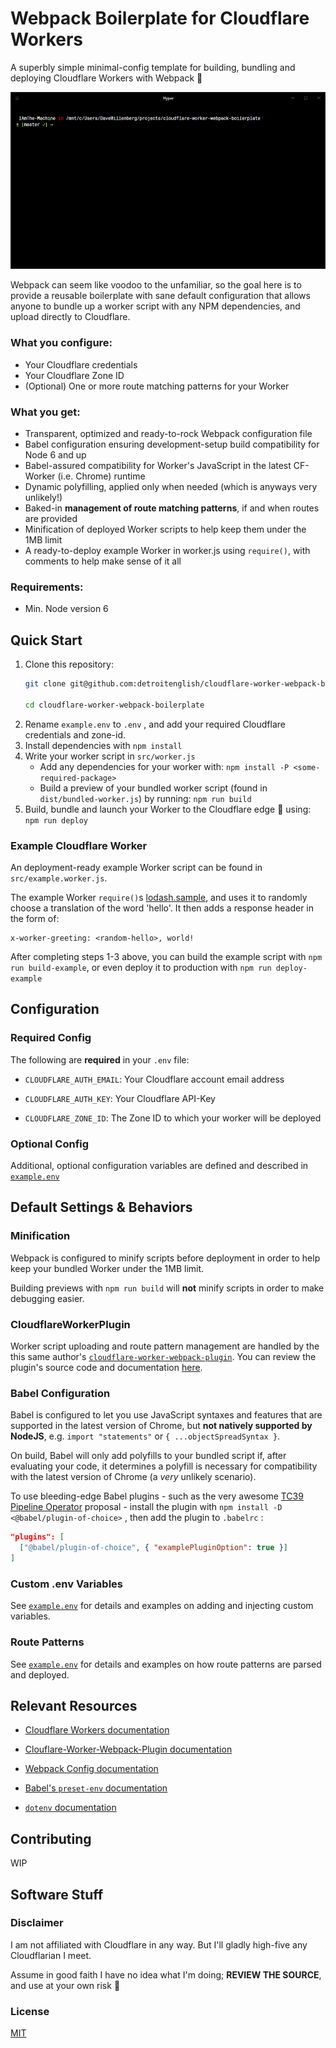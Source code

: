 # Webpack Boilerplate for Cloudflare Workers

A superbly simple minimal-config template for building, bundling and deploying Cloudflare Workers with Webpack 🚀

![Running npm run deploy in a terminal](.github/cf-worker-webpack-boilerplate-deploy.gif?raw=true "npm run deploy")

Webpack can seem like voodoo to the unfamiliar, so the goal here is to provide a reusable boilerplate with sane default configuration that allows anyone to bundle up a worker script with any NPM dependencies, and upload directly to Cloudflare.

### What you configure:
- Your Cloudflare credentials
- Your Cloudflare Zone ID
- (Optional) One or more route matching patterns for your Worker

### What you get:
- Transparent, optimized and ready-to-rock Webpack configuration file
- Babel configuration ensuring development-setup build compatibility for Node 6 and up
- Babel-assured compatibility for Worker's JavaScript in the latest CF-Worker (i.e. Chrome) runtime
- Dynamic polyfilling, applied only when needed (which is anyways very unlikely!)
- Baked-in **management of route matching patterns**, if and when routes are provided
- Minification of deployed Worker scripts to help keep them under the 1MB limit
- A ready-to-deploy example Worker in worker.js using `require()`, with comments to help make sense of it all

### Requirements:
- Min. Node version 6

## Quick Start

1. Clone this repository:
    ````bash
    git clone git@github.com:detroitenglish/cloudflare-worker-webpack-boilerplate.git

    cd cloudflare-worker-webpack-boilerplate
    ````
2. Rename `example.env` to `.env` , and add your required Cloudflare credentials and zone-id.
3. Install dependencies with `npm install`
4. Write your worker script in `src/worker.js`
   - Add any dependencies for your worker with: `npm install -P <some-required-package>`
   - Build a preview of your bundled worker script (found in `dist/bundled-worker.js`) by running: `npm run build`
5. Build, bundle and launch your Worker to the Cloudflare edge 🚀 using: `npm run deploy`


### Example Cloudflare Worker

An deployment-ready example Worker script can be found in `src/example.worker.js`.

The example Worker `require()`s [lodash.sample](https://www.npmjs.com/package/lodash.sample), and uses it to randomly choose a translation of the word 'hello'. It then adds a response header in the form of:

  ````
  x-worker-greeting: <random-hello>, world!
  ````

After completing steps 1-3 above, you can build the example script with `npm run build-example`, or even deploy it to production with `npm run deploy-example`


## Configuration

### Required Config

The following are **required** in your `.env` file:

- `CLOUDFLARE_AUTH_EMAIL`: Your Cloudflare account email address

- `CLOUDFLARE_AUTH_KEY`: Your Cloudflare API-Key

- `CLOUDFLARE_ZONE_ID`: The Zone ID to which your worker will be deployed

### Optional Config

Additional, optional configuration variables are defined and described in [`example.env`](./example.env)


## Default Settings & Behaviors

### Minification
Webpack is configured to minify scripts before deployment in order to help keep your bundled Worker under the 1MB limit.

Building previews with `npm run build` will **not** minify scripts in order to make debugging easier.

### CloudflareWorkerPlugin
Worker script uploading and route pattern management are handled by the this same author's [`cloudflare-worker-webpack-plugin`](https://www.npmjs.com/package/cloudflare-worker-webpack-plugin). You can review the plugin's source code and documentation [here](https://github.com/detroitenglish/cloudflare-worker-webpack-plugin).

### Babel Configuration

Babel is configured to let you use JavaScript syntaxes and features that are supported in the latest version of Chrome, but **not natively supported by NodeJS**, e.g. `import "statements"` or `{ ...objectSpreadSyntax }`.

On build, Babel will only add polyfills to your bundled script if, after evaluating your code, it determines a polyfill is necessary for compatibility with the latest version of Chrome (a _very_ unlikely scenario).

To use bleeding-edge Babel plugins - such as the very awesome [TC39 Pipeline Operator](https://github.com/tc39/proposal-pipeline-operator) proposal - install the plugin with `npm install -D <@babel/plugin-of-choice>` , then add the plugin to `.babelrc` :

```json
"plugins": [
  ["@babel/plugin-of-choice", { "examplePluginOption": true }]
]
```

### Custom .env Variables

See [`example.env`](./example.env) for details and examples on adding and injecting custom variables.

### Route Patterns

See [`example.env`](./example.env) for details and examples on how route patterns are parsed and deployed.

## Relevant Resources

- [Cloudflare Workers documentation](https://developers.cloudflare.com/workers/)

- [Clouflare-Worker-Webpack-Plugin documentation](https://github.com/detroitenglish/cloudflare-worker-webpack-plugin)

- [Webpack Config documentation](https://webpack.js.org/configuration/)

- [Babel's `preset-env` documentation](https://babeljs.io/docs/en/next/babel-preset-env.html)

- [`dotenv` documentation](https://github.com/motdotla/dotenv)

## Contributing

WIP

## Software Stuff

### Disclaimer
I am not affiliated with Cloudflare in any way. But I'll gladly high-five any Cloudflarian I meet.

Assume in good faith I have no idea what I'm doing; **REVIEW THE SOURCE**, and use at your own risk 🙈

### License
[MIT](./LICENSE)
